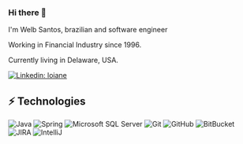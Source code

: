 ### Hi there 👋

I'm Welb Santos, brazilian and software engineer

Working in Financial Industry since 1996. 

Currently living in Delaware, USA.

[![Linkedin: loiane](https://img.shields.io/badge/-Linkedin-blue?style=flat-square&logo=Linkedin&logoColor=white&link=https://www.linkedin.com/in/welb-santos-12557b6a/)](https://www.linkedin.com/in/welb-santos-12557b6a/)

## ⚡ Technologies

![Java](https://img.shields.io/badge/-Java-007396?style=flat-square&logo=java)
![Spring](https://img.shields.io/badge/-Spring-6DB33F?style=flat-square&logo=spring&logoColor=white)
![Microsoft SQL Server](https://img.shields.io/badge/-SQL%20Server-CC2927?style=flat-square&logo=microsoft-sql-server&logoColor=white)
![Git](https://img.shields.io/badge/-Git-black?style=flat-square&logo=git)
![GitHub](https://img.shields.io/badge/-GitHub-181717?style=flat-square&logo=github)
![BitBucket](https://img.shields.io/badge/-BitBucket-darkblue?style=flat-square&logo=bitbucket)
![JIRA](https://img.shields.io/badge/-JIRA-0052CC?style=flat-square&logo=jira)
![IntelliJ](https://img.shields.io/badge/-IntelliJ%20IDEA-black?style=flat-square&logo=intellij-idea&logoColor=white)

